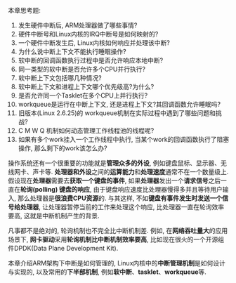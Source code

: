 本章思考题:

1. 发生硬件中断后, ARM处理器做了哪些事情?
2. 硬件中断号和Linux内核的IRQ中断号是如何映射的?
3. 一个硬件中断发生后, Linux内核如何响应并处理该中断?
4. 为什么说中断上下文不能执行睡眠操作?
5. 软中断的回调函数执行过程中是否允许响应本地中断?
6. 同一类型的软中断是否允许多个CPU并行执行?
7. 软中断上下文包括哪几种情况?
8. 软中断上下文和进程上下文哪个优先级高?为什么?
9. 是否允许同一个Tasklet在多个CPU上并行执行?
10. workqueue是运行在中断上下文, 还是进程上下文?其回调函数允许睡眠吗?
11. 旧版本(Linux 2.6.25)的 workqueue机制在实际过程中遇到了哪些问题和挑战?
12. C M W Q 机制如何动态管理工作线程池的线程呢?
13.  如果有多个work挂入一个工作线程中执行, 当某个work的回调函数执行了阻塞操作, 那么剩下的work该怎么办?

操作系统还有一个很重要的功能就是**管理众多的外设**, 例如键盘鼠标、显示器、无线网卡、声卡等. **处理器和外设**之间的**运算能力**和**处理速度**通常不在一个数量级上. 假设现在**处理器**需要去**获取一个键盘的事件**, 如果**处理器**发出一个**请求信号**之后一直在**轮询(polling) 键盘的响应**, 由于键盘响应速度比处理器慢得多并且等待用户输入, 那么处理器是**很浪费CPU资源**的. 与其这样, 不如**键盘有事件发生时发送一个信号给处理器**, 让处理器暂停当前的工作来处理这个响应, 比处理器一直在轮询效率要高, 这就是中断机制产生的背景. 

凡事都不是绝对的, 轮询机制也不完全比中断机制差. 例如, 在**网络吞吐量大**的应用场景下, **网卡驱动**采用**轮询机制比中断机制效率要高**, 比如现在很火的一个开源组件DPDK(Data Plane Development Kit).

本章介绍ARM架构下中断是如何管理的, Linux内核中的**中断管理机制**是如何设计与实现的, 以及常用的**下半部机制**, 例如**软中断**、**tasklet**、**workqueue**等. 